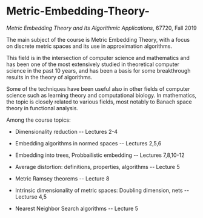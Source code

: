# Metric-Embedding-Theory-
 
*Metric Embedding Theory and Its Algorithmic Applications*, 67720, Fall 2019


The main subject of the course is Metric Embedding Theory, with a focus on discrete metric spaces and its use in approximation algorithms.

This field is in the intersection of computer science and mathematics and has been one of the most extensively studied in theoretical computer science in the past 10 years, and has been a basis for some breakthrough results in the theory of algorithms.

Some of the techniques have been useful also in other fields of computer science such as learning theory and computational biology. 
In mathematics, the topic is closely related to various fields, most notably to Banach space theory in functional analysis.



Among the course topics:


- Dimensionality reduction -- Lectures 2-4

- Embedding algorithms in normed spaces -- Lectures 2,5,6

- Embedding into trees, Probbailistic embedding -- Lectures 7,8,10-12

- Average distortion: definitions, properties, algorithms -- Lecture 5

- Metric Ramsey theorems -- Lecture 8

- Intrinsic dimensionality of metric spaces: Doubling dimension, nets -- Lecturse 4,5

- Nearest Neighbor Search algorithms -- Lecture 5
